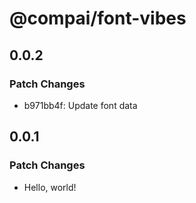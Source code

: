 # @compai/font-vibes

## 0.0.2

### Patch Changes

- b971bb4f: Update font data

## 0.0.1

### Patch Changes

- Hello, world!
